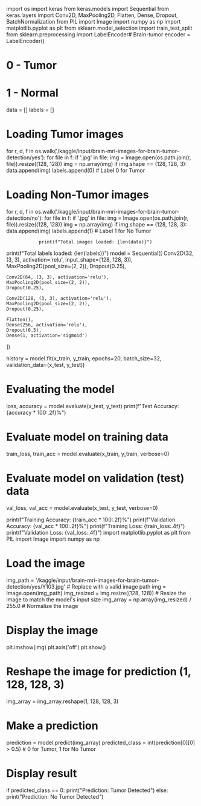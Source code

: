 import os
import keras
from keras.models import Sequential
from keras.layers import Conv2D, MaxPooling2D, Flatten, Dense, Dropout, BatchNormalization
from PIL import Image
import numpy as np
import matplotlib.pyplot as plt
from sklearn.model_selection import train_test_split
from sklearn.preprocessing import LabelEncoder# Brain-tumor
encoder = LabelEncoder()

# 0 - Tumor
# 1 - Normal
data = []
labels = []

# Loading Tumor images
for r, d, f in os.walk('/kaggle/input/brain-mri-images-for-brain-tumor-detection/yes'):
    for file in f:
        if '.jpg' in file:
            img = Image.open(os.path.join(r, file)).resize((128, 128))
            img = np.array(img)
            if img.shape == (128, 128, 3):
                data.append(img)
                labels.append(0)  # Label 0 for Tumor

# Loading Non-Tumor images
for r, d, f in os.walk('/kaggle/input/brain-mri-images-for-brain-tumor-detection/no'):
    for file in f:
        if '.jpg' in file:
            img = Image.open(os.path.join(r, file)).resize((128, 128))
            img = np.array(img)
            if img.shape == (128, 128, 3):
                data.append(img)
                labels.append(1)  # Label 1 for No Tumor

                print(f"Total images loaded: {len(data)}")
print(f"Total labels loaded: {len(labels)}")
model = Sequential([
    Conv2D(32, (3, 3), activation='relu', input_shape=(128, 128, 3)),
    MaxPooling2D(pool_size=(2, 2)),
    Dropout(0.25),

    Conv2D(64, (3, 3), activation='relu'),
    MaxPooling2D(pool_size=(2, 2)),
    Dropout(0.25),

    Conv2D(128, (3, 3), activation='relu'),
    MaxPooling2D(pool_size=(2, 2)),
    Dropout(0.25),

    Flatten(),
    Dense(256, activation='relu'),
    Dropout(0.5),
    Dense(1, activation='sigmoid')
])


history = model.fit(x_train, y_train, epochs=20, batch_size=32, validation_data=(x_test, y_test))
# Evaluating the model
loss, accuracy = model.evaluate(x_test, y_test)
print(f"Test Accuracy: {accuracy * 100:.2f}%")
# Evaluate model on training data
train_loss, train_acc = model.evaluate(x_train, y_train, verbose=0)
# Evaluate model on validation (test) data
val_loss, val_acc = model.evaluate(x_test, y_test, verbose=0)

print(f"Training Accuracy: {train_acc * 100:.2f}%")
print(f"Validation Accuracy: {val_acc * 100:.2f}%")
print(f"Training Loss: {train_loss:.4f}")
print(f"Validation Loss: {val_loss:.4f}")
import matplotlib.pyplot as plt
from PIL import Image
import numpy as np

# Load the image
img_path = '/kaggle/input/brain-mri-images-for-brain-tumor-detection/yes/Y103.jpg'  # Replace with a valid image path
img = Image.open(img_path)
img_resized = img.resize((128, 128))  # Resize the image to match the model's input size
img_array = np.array(img_resized) / 255.0  # Normalize the image

# Display the image
plt.imshow(img)
plt.axis('off')
plt.show()

# Reshape the image for prediction (1, 128, 128, 3)
img_array = img_array.reshape(1, 128, 128, 3)

# Make a prediction
prediction = model.predict(img_array)
predicted_class = int(prediction[0][0] > 0.5)  # 0 for Tumor, 1 for No Tumor

# Display result
if predicted_class == 0:
    print("Prediction: Tumor Detected")
else:
    print("Prediction: No Tumor Detected")

